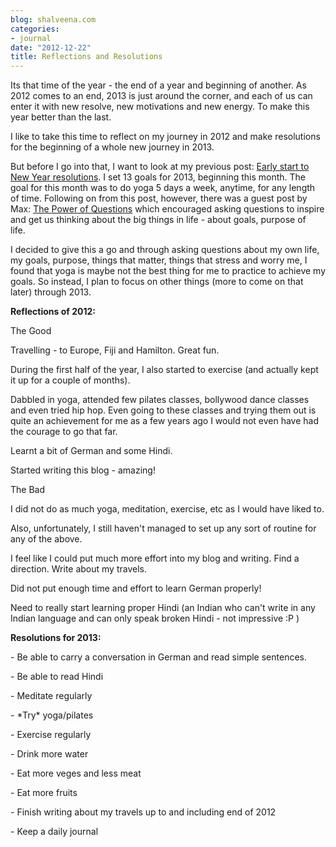 ```yaml
---
blog: shalveena.com
categories:
- journal
date: "2012-12-22"
title: Reflections and Resolutions
---
```


Its that time of the year - the end of a year and beginning of another. As 2012 comes to an end, 2013 is just around the corner, and each of us can enter it with new resolve, new motivations and new energy. To make this year better than the last.  

  

I like to take this time to reflect on my journey in 2012 and make resolutions for the beginning of a whole new journey in 2013. 

  

But before I go into that, I want to look at my previous post: [Early start to New Year resolutions](http://www.shalveena.com/2012/12/early-start-to-new-year-resolutions.html). I set 13 goals for 2013, beginning this month. The goal for this month was to do yoga 5 days a week, anytime, for any length of time. Following on from this post, however, there was a guest post by Max: [The Power of Questions](http://www.shalveena.com/2012/12/the-power-of-questions.html) which encouraged asking questions to inspire and get us thinking about the big things in life - about goals, purpose of life. 

  

I decided to give this a go and through asking questions about my own life, my goals, purpose, things that matter, things that stress and worry me, I found that yoga is maybe not the best thing for me to practice to achieve my goals. So instead, I plan to focus on other things (more to come on that later) through 2013. 

  

**Reflections of 2012:**

  

The Good

  

Travelling - to Europe, Fiji and Hamilton. Great fun. 

During the first half of the year, I also started to exercise (and actually kept it up for a couple of months).

Dabbled in yoga, attended few pilates classes, bollywood dance classes and even tried hip hop. Even going to these classes and trying them out is quite an achievement for me as a few years ago I would not even have had the courage to go that far. 

Learnt a bit of German and some Hindi.

Started writing this blog - amazing!

  

The Bad

  

I did not do as much yoga, meditation, exercise, etc as I would have liked to.

Also, unfortunately, I still haven't managed to set up any sort of routine for any of the above.

I feel like I could put much more effort into my blog and writing. Find a direction. Write about my travels.

Did not put enough time and effort to learn German properly! 

Need to really start learning proper Hindi (an Indian who can't write in any Indian language and can only speak broken Hindi - not impressive :P )

  

**Resolutions for 2013:**

\- Be able to carry a conversation in German and read simple sentences.

\- Be able to read Hindi

\- Meditate regularly

\- \*Try\* yoga/pilates

\- Exercise regularly

\- Drink more water

\- Eat more veges and less meat

\- Eat more fruits

\- Finish writing about my travels up to and including end of 2012

\- Keep a daily journal
